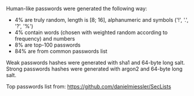 Human-like passwords were generated the following way:
- 4% are truly random, length is [8; 16], alphanumeric and symbols ('!', '.', '?', '%')
- 4% contain words (chosen with weighted random according to frequency) and numbers
- 8% are top-100 passwords
- 84% are from common passwords list

Weak passwords hashes were generated with sha1 and 64-byte long salt.\
Strong passwords hashes were generated with argon2 and 64-byte long salt.

Top passwords list from: https://github.com/danielmiessler/SecLists
